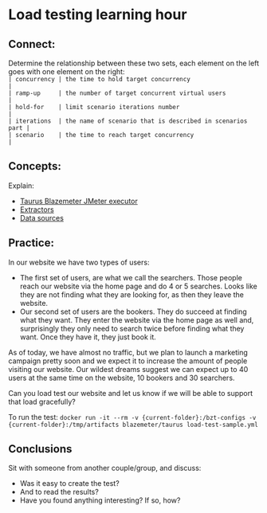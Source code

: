 # Load testing learning hour

## Connect:
Determine the relationship between these two sets, each element on the left goes with one element on the right:    
``| concurrency | the time to hold target concurrency                      |``  
``| ramp-up     | the number of target concurrent virtual users            |``  
``| hold-for    | limit scenario iterations number                         |``  
``| iterations  | the name of scenario that is described in scenarios part |``  
``| scenario    | the time to reach target concurrency                     |``  

## Concepts:
Explain:  
- [Taurus Blazemeter JMeter executor](https://gettaurus.org/docs/JMeter/)
- [Extractors](https://gettaurus.org/docs/JMeter/#Extractors)
- [Data sources](https://gettaurus.org/docs/DataSources/)

## Practice:
In our website we have two types of users:
- The first set of users, are what we call the searchers. Those people reach our website via the home page and do 4 or 5 searches. Looks like they are not finding what they are looking for, as then they leave the website.
- Our second set of users are the bookers. They do succeed at finding what they want. They enter the website via the home page as well and, surprisingly they only need to search twice before finding what they want. Once they have it, they just book it.

As of today, we have almost no traffic, but we plan to launch a marketing campaign pretty soon and we expect it to increase the amount of people visiting our website. Our wildest dreams suggest we can expect up to 40 users at the same time on the website, 10 bookers and 30 searchers.  

Can you load test our website and let us know if we will be able to support that load gracefully?  

To run the test:
`docker run -it --rm -v {current-folder}:/bzt-configs -v {current-folder}:/tmp/artifacts blazemeter/taurus load-test-sample.yml`

## Conclusions
Sit with someone from another couple/group, and discuss:
- Was it easy to create the test?
- And to read the results?
- Have you found anything interesting? If so, how?
